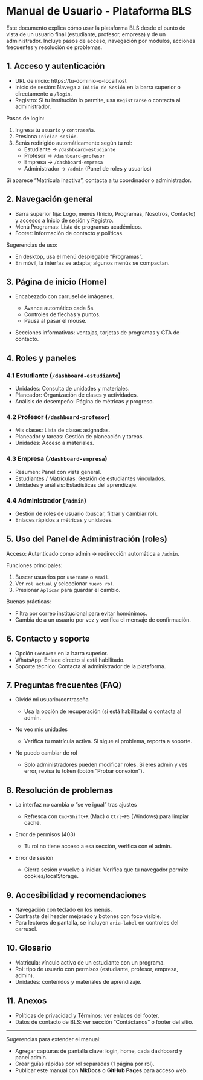 # Manual de Usuario - Plataforma BLS

Este documento explica cómo usar la plataforma BLS desde el punto de vista de un usuario final (estudiante, profesor, empresa) y de un administrador. Incluye pasos de acceso, navegación por módulos, acciones frecuentes y resolución de problemas.


## 1. Acceso y autenticación

- URL de inicio: https://tu-dominio-o-localhost
- Inicio de sesión: Navega a `Inicio de Sesión` en la barra superior o directamente a `/login`.
- Registro: Si tu institución lo permite, usa `Registrarse` o contacta al administrador.

Pasos de login:
1) Ingresa tu `usuario` y `contraseña`.
2) Presiona `Iniciar sesión`.
3) Serás redirigido automáticamente según tu rol:
   - Estudiante → `/dashboard-estudiante`
   - Profesor → `/dashboard-profesor`
   - Empresa → `/dashboard-empresa`
   - Administrador → `/admin` (Panel de roles y usuarios)

Si aparece “Matrícula inactiva”, contacta a tu coordinador o administrador.


## 2. Navegación general

- Barra superior fija: Logo, menús (Inicio, Programas, Nosotros, Contacto) y accesos a Inicio de sesión y Registro.
- Menú Programas: Lista de programas académicos.
- Footer: Información de contacto y políticas.

Sugerencias de uso:
- En desktop, usa el menú desplegable “Programas”.
- En móvil, la interfaz se adapta; algunos menús se compactan.


## 3. Página de inicio (Home)

- Encabezado con carrusel de imágenes.
  - Avance automático cada 5s.
  - Controles de flechas y puntos.
  - Pausa al pasar el mouse.

- Secciones informativas: ventajas, tarjetas de programas y CTA de contacto.


## 4. Roles y paneles

### 4.1 Estudiante (`/dashboard-estudiante`)
- Unidades: Consulta de unidades y materiales.
- Planeador: Organización de clases y actividades.
- Análisis de desempeño: Página de métricas y progreso.

### 4.2 Profesor (`/dashboard-profesor`)
- Mis clases: Lista de clases asignadas.
- Planeador y tareas: Gestión de planeación y tareas.
- Unidades: Acceso a materiales.

### 4.3 Empresa (`/dashboard-empresa`)
- Resumen: Panel con vista general.
- Estudiantes / Matrículas: Gestión de estudiantes vinculados.
- Unidades y análisis: Estadísticas del aprendizaje.

### 4.4 Administrador (`/admin`)
- Gestión de roles de usuario (buscar, filtrar y cambiar rol).
- Enlaces rápidos a métricas y unidades.


## 5. Uso del Panel de Administración (roles)

Acceso: Autenticado como admin → redirección automática a `/admin`.

Funciones principales:
1) Buscar usuarios por `username` o `email`.
2) Ver `rol actual` y seleccionar `nuevo rol`.
3) Presionar `Aplicar` para guardar el cambio.

Buenas prácticas:
- Filtra por correo institucional para evitar homónimos.
- Cambia de a un usuario por vez y verifica el mensaje de confirmación.


## 6. Contacto y soporte

- Opción `Contacto` en la barra superior.
- WhatsApp: Enlace directo si está habilitado.
- Soporte técnico: Contacta al administrador de la plataforma.


## 7. Preguntas frecuentes (FAQ)

- Olvidé mi usuario/contraseña
  - Usa la opción de recuperación (si está habilitada) o contacta al admin.

- No veo mis unidades
  - Verifica tu matrícula activa. Si sigue el problema, reporta a soporte.

- No puedo cambiar de rol
  - Solo administradores pueden modificar roles. Si eres admin y ves error, revisa tu token (botón “Probar conexión”).


## 8. Resolución de problemas

- La interfaz no cambia o “se ve igual” tras ajustes
  - Refresca con `Cmd+Shift+R` (Mac) o `Ctrl+F5` (Windows) para limpiar caché.

- Error de permisos (403)
  - Tu rol no tiene acceso a esa sección, verifica con el admin.

- Error de sesión
  - Cierra sesión y vuelve a iniciar. Verifica que tu navegador permite cookies/localStorage.


## 9. Accesibilidad y recomendaciones

- Navegación con teclado en los menús.
- Contraste del header mejorado y botones con foco visible.
- Para lectores de pantalla, se incluyen `aria-label` en controles del carrusel.


## 10. Glosario

- Matrícula: vínculo activo de un estudiante con un programa.
- Rol: tipo de usuario con permisos (estudiante, profesor, empresa, admin).
- Unidades: contenidos y materiales de aprendizaje.


## 11. Anexos

- Políticas de privacidad y Términos: ver enlaces del footer.
- Datos de contacto de BLS: ver sección “Contáctanos” o footer del sitio.

---

Sugerencias para extender el manual:
- Agregar capturas de pantalla clave: login, home, cada dashboard y panel admin.
- Crear guías rápidas por rol separadas (1 página por rol).
- Publicar este manual con **MkDocs** o **GitHub Pages** para acceso web.
